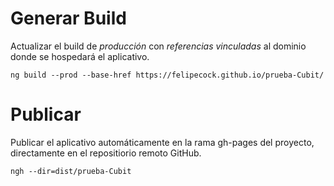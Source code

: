 # Generar Build

Actualizar el build de _producción_ con _referencias vinculadas_ al dominio donde se hospedará el aplicativo.

    ng build --prod --base-href https://felipecock.github.io/prueba-Cubit/


# Publicar

Publicar el aplicativo automáticamente en la rama gh-pages del proyecto, directamente en el repositiorio remoto GitHub.

    ngh --dir=dist/prueba-Cubit
